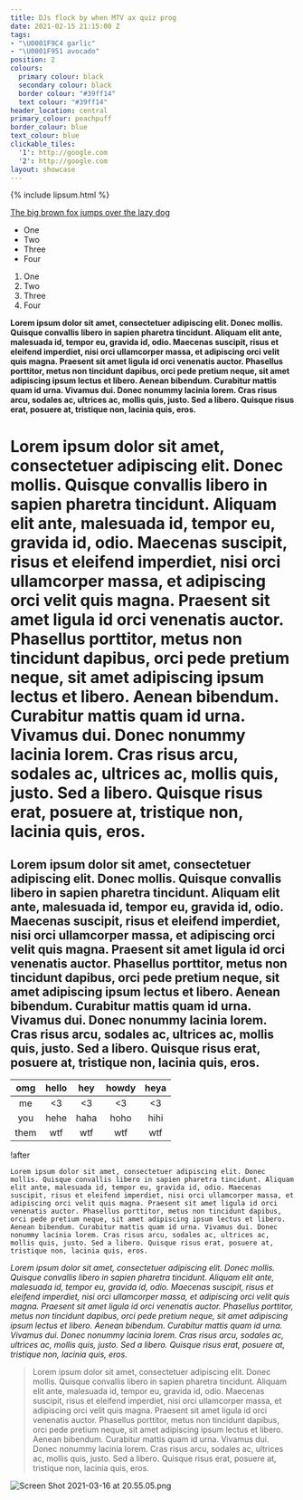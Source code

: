 ```yaml
---
title: DJs flock by when MTV ax quiz prog
date: 2021-02-15 21:15:00 Z
tags:
- "\U0001F9C4 garlic"
- "\U0001F951 avocado"
position: 2
colours:
  primary colour: black
  secondary colour: black
  border colour: "#39ff14"
  text colour: "#39ff14"
header_location: central
primary_colour: peachpuff
border_colour: blue
text_colour: blue
clickable_tiles:
  '1': http://google.com
  '2': http://google.com
layout: showcase
---
```


{% include lipsum.html %}

<span style="text-align: center;">[The big brown fox jumps over the lazy dog](http://google.com)</span>

* One
* Two
* Three
* Four

1. One
2. Two
3. Three
4. Four

**Lorem ipsum dolor sit amet, consectetuer adipiscing elit. Donec mollis. Quisque convallis libero in sapien pharetra tincidunt. Aliquam elit ante, malesuada id, tempor eu, gravida id, odio. Maecenas suscipit, risus et eleifend imperdiet, nisi orci ullamcorper massa, et adipiscing orci velit quis magna. Praesent sit amet ligula id orci venenatis auctor. Phasellus porttitor, metus non tincidunt dapibus, orci pede pretium neque, sit amet adipiscing ipsum lectus et libero. Aenean bibendum. Curabitur mattis quam id urna. Vivamus dui. Donec nonummy lacinia lorem. Cras risus arcu, sodales ac, ultrices ac, mollis quis, justo. Sed a libero. Quisque risus erat, posuere at, tristique non, lacinia quis, eros.**

# Lorem ipsum dolor sit amet, consectetuer adipiscing elit. Donec mollis. Quisque convallis libero in sapien pharetra tincidunt. Aliquam elit ante, malesuada id, tempor eu, gravida id, odio. Maecenas suscipit, risus et eleifend imperdiet, nisi orci ullamcorper massa, et adipiscing orci velit quis magna. Praesent sit amet ligula id orci venenatis auctor. Phasellus porttitor, metus non tincidunt dapibus, orci pede pretium neque, sit amet adipiscing ipsum lectus et libero. Aenean bibendum. Curabitur mattis quam id urna. Vivamus dui. Donec nonummy lacinia lorem. Cras risus arcu, sodales ac, ultrices ac, mollis quis, justo. Sed a libero. Quisque risus erat, posuere at, tristique non, lacinia quis, eros.

## Lorem ipsum dolor sit amet, consectetuer adipiscing elit. Donec mollis. Quisque convallis libero in sapien pharetra tincidunt. Aliquam elit ante, malesuada id, tempor eu, gravida id, odio. Maecenas suscipit, risus et eleifend imperdiet, nisi orci ullamcorper massa, et adipiscing orci velit quis magna. Praesent sit amet ligula id orci venenatis auctor. Phasellus porttitor, metus non tincidunt dapibus, orci pede pretium neque, sit amet adipiscing ipsum lectus et libero. Aenean bibendum. Curabitur mattis quam id urna. Vivamus dui. Donec nonummy lacinia lorem. Cras risus arcu, sodales ac, ultrices ac, mollis quis, justo. Sed a libero. Quisque risus erat, posuere at, tristique non, lacinia quis, eros.

|  omg | hello |  hey | howdy | heya |
|:----:|:-----:|:----:|:-----:|:----:|
|  me  |   <3  |  <3  |   <3  |  <3  |
|  you |  hehe | haha |  hoho | hihi |
| them |  wtf  |  wtf |  wtf  |  wtf |

!after

`Lorem ipsum dolor sit amet, consectetuer adipiscing elit. Donec mollis. Quisque convallis libero in sapien pharetra tincidunt. Aliquam elit ante, malesuada id, tempor eu, gravida id, odio. Maecenas suscipit, risus et eleifend imperdiet, nisi orci ullamcorper massa, et adipiscing orci velit quis magna. Praesent sit amet ligula id orci venenatis auctor. Phasellus porttitor, metus non tincidunt dapibus, orci pede pretium neque, sit amet adipiscing ipsum lectus et libero. Aenean bibendum. Curabitur mattis quam id urna. Vivamus dui. Donec nonummy lacinia lorem. Cras risus arcu, sodales ac, ultrices ac, mollis quis, justo. Sed a libero. Quisque risus erat, posuere at, tristique non, lacinia quis, eros.`

*Lorem ipsum dolor sit amet, consectetuer adipiscing elit. Donec mollis. Quisque convallis libero in sapien pharetra tincidunt. Aliquam elit ante, malesuada id, tempor eu, gravida id, odio. Maecenas suscipit, risus et eleifend imperdiet, nisi orci ullamcorper massa, et adipiscing orci velit quis magna. Praesent sit amet ligula id orci venenatis auctor. Phasellus porttitor, metus non tincidunt dapibus, orci pede pretium neque, sit amet adipiscing ipsum lectus et libero. Aenean bibendum. Curabitur mattis quam id urna. Vivamus dui. Donec nonummy lacinia lorem. Cras risus arcu, sodales ac, ultrices ac, mollis quis, justo. Sed a libero. Quisque risus erat, posuere at, tristique non, lacinia quis, eros.*

> Lorem ipsum dolor sit amet, consectetuer adipiscing elit. Donec mollis. Quisque convallis libero in sapien pharetra tincidunt. Aliquam elit ante, malesuada id, tempor eu, gravida id, odio. Maecenas suscipit, risus et eleifend imperdiet, nisi orci ullamcorper massa, et adipiscing orci velit quis magna. Praesent sit amet ligula id orci venenatis auctor. Phasellus porttitor, metus non tincidunt dapibus, orci pede pretium neque, sit amet adipiscing ipsum lectus et libero. Aenean bibendum. Curabitur mattis quam id urna. Vivamus dui. Donec nonummy lacinia lorem. Cras risus arcu, sodales ac, ultrices ac, mollis quis, justo. Sed a libero. Quisque risus erat, posuere at, tristique non, lacinia quis, eros.

![Screen Shot 2021-03-16 at 20.55.05.png](/uploads/Screen%20Shot%202021-03-16%20at%2020.55.05.png)